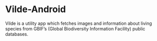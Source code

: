 # Vilde-Android
Vilde is a utility app which fetches images and information about living species from GBIF’s (Global Biodiversity Information Facility) public databases.
